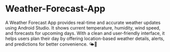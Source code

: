 # Weather-Forecast-App
A Weather Forecast App provides real-time and accurate weather updates using Android Studio. It shows current temperature, humidity, wind speed, and forecasts for upcoming days. With a clean and user-friendly interface, it helps users plan their day by offering location-based weather details, alerts, and predictions for better convenience. 🌤️📱
